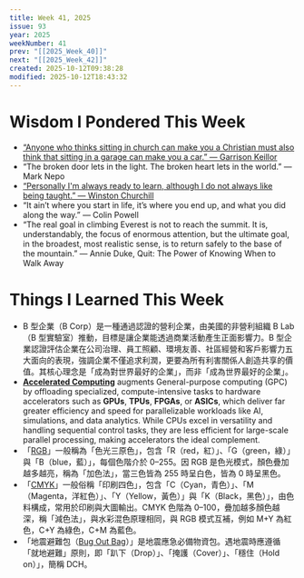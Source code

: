 ```yaml
---
title: Week 41, 2025
issue: 93
year: 2025
weekNumber: 41
prev: "[[2025_Week_40]]"
next: "[[2025_Week_42]]"
created: 2025-10-12T09:38:28
modified: 2025-10-12T18:43:32
---
```


# Wisdom I Pondered This Week

* [“Anyone who thinks sitting in church can make you a Christian must also think that sitting in a garage can make you a car.” — Garrison Keillor](https://www.goodreads.com/quotes/5979-anyone-who-thinks-sitting-in-church-can-make-you-a)
* “The broken door lets in the light. The broken heart lets in the world.” — Mark Nepo
* [“Personally I'm always ready to learn, although I do not always like being taught.” — Winston Churchill](https://www.brainyquote.com/quotes/winston_churchill_100128)
* “It ain’t where you start in life, it’s where you end up, and what you did along the way.” — Colin Powell
* “The real goal in climbing Everest is not to reach the summit. It is, understandably, the focus of enormous attention, but the ultimate goal, in the broadest, most realistic sense, is to return safely to the base of the mountain.” ― Annie Duke, Quit: The Power of Knowing When to Walk Away

# Things I Learned This Week

* B 型企業（B Corp）是一種通過認證的營利企業，由美國的非營利組織 B Lab（B 型實驗室）推動，目標是讓企業能透過商業活動產生正面影響力。B 型企業認證評估企業在公司治理、員工照顧、環境友善、社區經營和客戶影響力五大面向的表現，強調企業不僅追求利潤，更要為所有利害關係人創造共享的價值。其核心理念是「成為對世界最好的企業」，而非「成為世界最好的企業」。
* [**Accelerated Computing**](https://www.google.com/search?q=Accelerated+Computing) augments General-purpose computing (GPC) by offloading specialized, compute-intensive tasks to hardware accelerators such as **GPUs**, **TPUs**, **FPGAs**, or **ASICs**, which deliver far greater efficiency and speed for parallelizable workloads like AI, simulations, and data analytics. While CPUs excel in versatility and handling sequential control tasks, they are less efficient for large-scale parallel processing, making accelerators the ideal complement.
* 「[RGB](https://zh.wikipedia.org/wiki/RGB)」一般稱為「色光三原色」，包含「R（red，紅）」、「G（green，綠）」與「B（blue，藍）」，每個色階介於 0–255。因 RGB 是色光模式，顏色疊加越多越亮，稱為「加色法」，當三色皆為 255 時呈白色，皆為 0 時呈黑色。
* 「[CMYK](https://zh.wikipedia.org/wiki/CMYK)」一般俗稱「印刷四色」，包含「C（Cyan，青色）」、「M（Magenta，洋紅色）」、「Y（Yellow，黃色）」與「K（Black，黑色）」，由色料構成，常用於印刷與大圖輸出。CMYK 色階為 0–100，疊加越多顏色越深，稱「減色法」，與水彩混色原理相同，與 RGB 模式互補，例如 M+Y 為紅色，C+Y 為綠色，C+M 為藍色。
* 「地震避難包（[Bug Out Bag](https://www.google.com/search?q=Bug+Out+Bag)）」是地震應急必備物資包。遇地震時應遵循「就地避難」原則，即「趴下（Drop）」、「掩護（Cover）」、「穩住（Hold on）」，簡稱 DCH。
